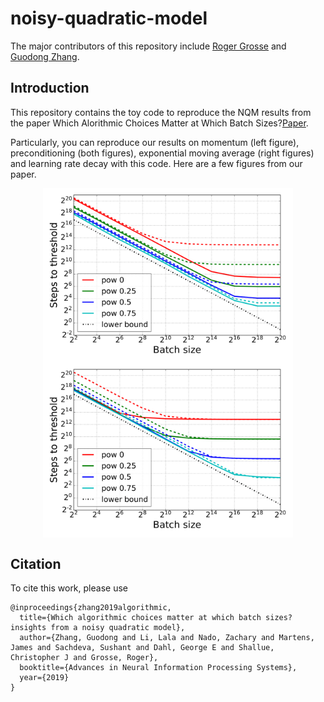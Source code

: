 # noisy-quadratic-model

The major contributors of this repository include [Roger Grosse](https://github.com/rgrosse) and [Guodong Zhang](https://github.com/gd-zhang).

## Introduction
This repository contains the toy code to reproduce the NQM results from the paper Which Alorithmic Choices Matter at Which Batch Sizes?[Paper](https://arxiv.org/pdf/1907.04164.pdf).

Particularly, you can reproduce our results on momentum (left figure), preconditioning (both figures), exponential moving average (right figures) and learning rate decay with this code. Here are a few figures from our paper.

<p align="center">
  <img align="middle" src="figs/momentum-nqm.png" alt="Momentum" width="400" />
  <img align="middle" src="figs/ema-nqm.png" alt="Exponential Moving Average" width="400" />
</p>

## Citation
To cite this work, please use
```
@inproceedings{zhang2019algorithmic,
  title={Which algorithmic choices matter at which batch sizes? insights from a noisy quadratic model},
  author={Zhang, Guodong and Li, Lala and Nado, Zachary and Martens, James and Sachdeva, Sushant and Dahl, George E and Shallue, Christopher J and Grosse, Roger},
  booktitle={Advances in Neural Information Processing Systems},
  year={2019}
}
```
